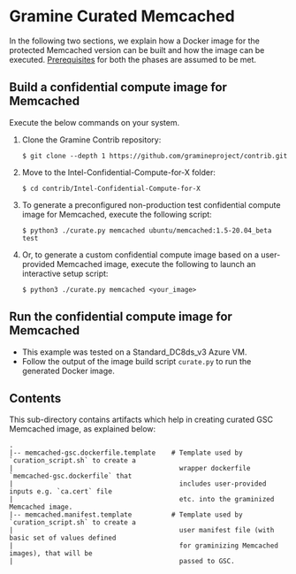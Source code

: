 # Gramine Curated Memcached

In the following two sections, we explain how a Docker image for the protected Memcached version
can be built and how the image can be executed.
[Prerequisites](https://github.com/gramineproject/contrib/tree/master/Intel-Confidential-Compute-for-X/README.md) for
both the phases are assumed to be met.

## Build a confidential compute image for Memcached

Execute the below commands on your system.

1. Clone the Gramine Contrib repository:

       $ git clone --depth 1 https://github.com/gramineproject/contrib.git

2. Move to the Intel-Confidential-Compute-for-X folder:

       $ cd contrib/Intel-Confidential-Compute-for-X

3. To generate a preconfigured non-production test confidential compute image for Memcached,
   execute the following script:

       $ python3 ./curate.py memcached ubuntu/memcached:1.5-20.04_beta test

4. Or, to generate a custom confidential compute image based on a user-provided Memcached image,
   execute the following to launch an interactive setup script:

       $ python3 ./curate.py memcached <your_image>

## Run the confidential compute image for Memcached

- This example was tested on a Standard_DC8ds_v3 Azure VM.
- Follow the output of the image build script `curate.py` to run the generated Docker image.

## Contents

This sub-directory contains artifacts which help in creating curated GSC Memcached image, as
explained below:

    .
    |-- memcached-gsc.dockerfile.template    # Template used by `curation_script.sh` to create a
    |                                          wrapper dockerfile `memcached-gsc.dockerfile` that
    |                                          includes user-provided inputs e.g. `ca.cert` file
    |                                          etc. into the graminized Memcached image.
    |-- memcached.manifest.template          # Template used by `curation_script.sh` to create a
    |                                          user manifest file (with basic set of values defined
    |                                          for graminizing Memcached images), that will be
    |                                          passed to GSC.

